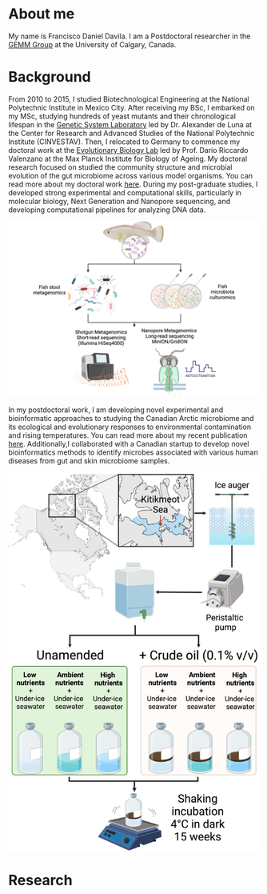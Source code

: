 # About me
My name is Francisco Daniel Davila. I am a Postdoctoral researcher in the [GEMM Group](https://www.ucalgary.ca/labs/ebg/gemm) at the University of Calgary, Canada.

# Background

From 2010 to 2015, I studied Biotechnological Engineering at the National Polytechnic Institute in Mexico City. After receiving my BSc, I embarked on my MSc, studying hundreds of yeast mutants and their chronological lifespan in the [Genetic System Laboratory](https://cinvestav.mx/uga-langebio/investigacion/directorio-de-investigacion/Alexander-de-Luna-Fors) led by Dr. Alexander de Luna at the Center for Research and Advanced Studies of the National Polytechnic Institute (CINVESTAV). Then, I relocated to Germany to commence my doctoral work at the [Evolutionary Biology Lab](https://www.leibniz-fli.de/research/research-groups/dario-r-valenzano) led by Prof. Dario Riccardo Valenzano at the Max Planck Institute for Biology of Ageing. My doctoral research focused on studied the community structure and microbial evolution of the gut microbiome across various model organisms. You can read more about my doctoral work [here](https://journals.plos.org/plospathogens/article?id=10.1371/journal.ppat.1007727). During my post-graduate studies, I developed strong experimental and computational skills, particularly in molecular biology, Next Generation and Nanopore sequencing, and developing computational pipelines for analyzing DNA data.

![alt text](/assets/img/fishmicrobiome.png)

In my postdoctoral work, I am developing novel experimental and bioinformatic approaches to studying the Canadian Arctic microbiome and its ecological and evolutionary responses to environmental contamination and rising temperatures. You can read more about my recent publication [here](https://enviromicro-journals.onlinelibrary.wiley.com/doi/10.1111/1462-2920.16688). Additionally,I collaborated with a Canadian startup to develop novel bioinformatics methods to identify microbes associated with various human diseases from gut and skin microbiome samples.

![alt text](/assets/img/publication1.png)

# Research
